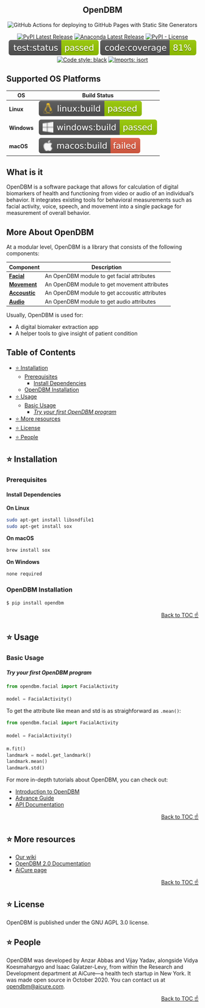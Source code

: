 <h2 align="center">
OpenDBM
</h2>

<div align="center">
  <img width="400" alt="GitHub Actions for deploying to GitHub Pages with Static Site Generators" src="./images/odbm.png">

[![PyPI Latest Release](https://img.shields.io/pypi/v/odbm?style=plastic)](https://pypi.org/project/odbm/)
[![Anaconda Latest Release](https://img.shields.io/badge/Anaconda.org-1.4.3-blue.svg?style=plastic)](https://anaconda.org/r/r-odbc)
[![PyPI - License](https://img.shields.io/pypi/l/odbm?style=plastic)](https://github.com/AiCure/open_dbm/blob/master/license.txt)
[![Test](https://github.com/teebid/aicure_opendbm/blob/master/images/badges/test_status.svg)](https://github.com/teebid/aicure_opendbm/actions/workflows/open_dbm-code-checking.yml?query=branch%3Amaster++)
[![Coverage](https://github.com/teebid/aicure_opendbm/blob/master/images/badges/code_coverage.svg)](https://github.com/teebid/aicure_opendbm/actions/workflows/open_dbm-code-checking.yml?query=branch%3Amaster++)
[![Code style: black](https://img.shields.io/badge/code%20style-black-000000.svg?style=flat)](https://github.com/psf/black)
[![Imports: isort](https://img.shields.io/badge/%20imports-isort-%231674b1?style=flat&labelColor=ef8336)](https://pycqa.github.io/isort/)
</div>

## Supported OS Platforms

OS                    | Build Status
----------------------------- | --------------------------------------------------------------------------------------------------------------------------------------------------------------------------------
**Linux**                 | [![Build](https://github.com/teebid/aicure_opendbm/blob/master/images/badges/linux_status.svg)](https://github.com/teebid/aicure_opendbm/actions/workflows/open_dbm-build-checking.yml)
**Windows**                 | [![Build](https://github.com/teebid/aicure_opendbm/blob/master/images/badges/windows_status.svg)](https://github.com/teebid/aicure_opendbm/actions/workflows/open_dbm-build-checking.yml)
**macOS**                 | [![Build](https://github.com/teebid/aicure_opendbm/blob/master/images/badges/macos_status.svg)](https://github.com/teebid/aicure_opendbm/actions/workflows/open_dbm-build-checking.yml)


## What is it
OpenDBM is a software package that allows for calculation of digital 
biomarkers of health and functioning from video or audio of an individual’s 
behavior. It integrates existing tools for behavioral measurements such as
facial activity, voice, speech, and movement into a single package for measurement 
of overall behavior.

## More About OpenDBM

At a modular level, OpenDBM is a library that consists of the following components:

| Component | Description |
| ---- | --- |
| [**Facial**](https://teebid.github.io/aicure_opendbm/docs/category/api/facial) | An OpenDBM module to get facial attributes |
| [**Movement**](https://teebid.github.io/aicure_opendbm/docs/category/api/movement) | An OpenDBM module to get movement attributes |
| [**Accoustic**](https://teebid.github.io/aicure_opendbm/docs/category/api/accoustic) | An OpenDBM module to get accoustic attributes  |
| [**Audio**](https://teebid.github.io/aicure_opendbm/docs/category/api/audio) | An OpenDBM module to get audio attributes |

Usually, OpenDBM is used for:

- A digital biomaker extraction app
- A helper tools to give insight of patient condition

## Table of Contents

<!-- START doctoc generated TOC please keep comment here to allow auto update -->
<!-- DON'T EDIT THIS SECTION, INSTEAD RE-RUN doctoc TO UPDATE -->

- [⭐️ Installation](#%EF%B8%8F-installation)
  - [Prerequisites](#prerequisites)
    - [Install Dependencies](#install-dependencies)
  - [OpenDBM Installation](#opendbm-installation)
- [⭐️ Usage](#%EF%B8%8F-usage)
  - [Basic Usage](#basic-usage)
    - [*Try your first OpenDBM program*](#try-your-first-opendbm-program)
- [⭐️ More resources](#%EF%B8%8F-more-resources)
- [⭐️ License](#%EF%B8%8F-license)
- [⭐️ People](#%EF%B8%8F-people)

<!-- END doctoc generated TOC please keep comment here to allow auto update -->

## ⭐️ Installation
### Prerequisites
#### Install Dependencies

**On Linux**

```bash
sudo apt-get install libsndfile1
sudo apt-get install sox
```

**On macOS**

```bash
brew install sox
```

**On Windows**

```bash
none required
```

### OpenDBM Installation
```bash
$ pip install opendbm 
```

<div align="right">
<a href="#table-of-contents">Back to TOC ☝️</a>
</div>

## ⭐️ Usage
### Basic Usage
#### *Try your first OpenDBM program*
```python
from opendbm.facial import FacialActivity

model = FacialActivity()
```

To get the attribute like mean and std is as straighforward as `.mean()`:

```python
from opendbm.facial import FacialActivity

model = FacialActivity()

m.fit()
landmark = model.get_landmark()
landmark.mean()
landmark.std()
```

For more in-depth tutorials about OpenDBM, you can check out:

-   [Introduction to OpenDBM](https://teebid.github.io/aicure_opendbm/docs/intro)
-   [Advance Guide](https://teebid.github.io/aicure_opendbm/docs/advance)
-   [API Documentation](https://teebid.github.io/aicure_opendbm/docs/category/api)

<div align="right">
<a href="#table-of-contents">Back to TOC ☝️</a>
</div>

## ⭐️ More resources
-   [Our wiki](https://github.com/AiCure/open_dbm/wiki)
-   [OpenDBM 2.0 Documentation](https://docs.google.com/document/d/1O6OUSY9FHFCZfpIWu3Kgg0Q_dyp073xjjQ2K3viEffU/edit#heading=h.rxr2y5t62mwa)
-   [AiCure page](https://aicure.com/opendbm/)

<div align="right">
<a href="#table-of-contents">Back to TOC ☝️</a>
</div>

## ⭐️ License
OpenDBM is published under the GNU AGPL 3.0 license.


## ⭐️ People
OpenDBM was developed by Anzar Abbas and Vijay Yadav, alongside Vidya Koesmahargyo and Isaac Galatzer-Levy, from within the Research and Development department at AiCure––a health tech startup in New York. It was made open source in October 2020. You can contact us at opendbm@aicure.com.

<div align="right">
<a href="#table-of-contents">Back to TOC ☝️</a>
</div>